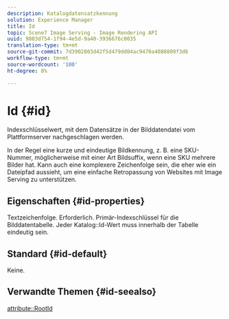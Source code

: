 ```yaml
---
description: Katalogdatensatzkennung
solution: Experience Manager
title: Id
topic: Scene7 Image Serving - Image Rendering API
uuid: 9803d754-1f94-4e5d-9a40-3936676c0035
translation-type: tm+mt
source-git-commit: 7d3902803d42f5d479dd04ac9470a4088809f3d6
workflow-type: tm+mt
source-wordcount: '100'
ht-degree: 8%

---
```



# Id {#id}

Indexschlüsselwert, mit dem Datensätze in der Bilddatendatei vom Plattformserver nachgeschlagen werden.

In der Regel eine kurze und eindeutige Bildkennung, z. B. eine SKU-Nummer, möglicherweise mit einer Art Bildsuffix, wenn eine SKU mehrere Bilder hat. Kann auch eine komplexere Zeichenfolge sein, die eher wie ein Dateipfad aussieht, um eine einfache Retropassung von Websites mit Image Serving zu unterstützen.

## Eigenschaften {#id-properties}

Textzeichenfolge. Erforderlich. Primär-Indexschlüssel für die Bilddatentabelle. Jeder Katalog::Id-Wert muss innerhalb der Tabelle eindeutig sein.

## Standard {#id-default}

Keine.

## Verwandte Themen {#id-seealso}

[attribute::RootId](/help/aem-is-ir-api/is-api/image-catalog/image-serving-api-ref/c-image-catalog-reference/c-attributes-reference/r-rootid.md)